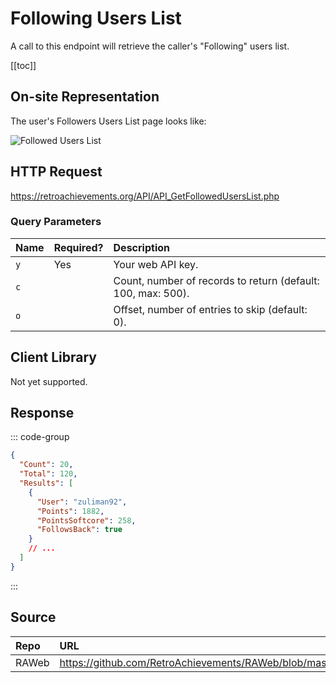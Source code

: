 <script setup>
import SampleRequest from '../components/SampleRequest.vue';
</script>

# Following Users List

A call to this endpoint will retrieve the caller's "Following" users list.

[[toc]]

## On-site Representation

The user's Followers Users List page looks like:

![Followed Users List](/user-following-followed.png)

## HTTP Request

<SampleRequest httpVerb="GET">https://retroachievements.org/API/API_GetFollowedUsersList.php</SampleRequest>

### Query Parameters

| Name | Required? | Description                                                  |
| :--- | :-------- | :----------------------------------------------------------- |
| `y`  | Yes       | Your web API key.                                            |
| `c`  |           | Count, number of records to return (default: 100, max: 500). |
| `o`  |           | Offset, number of entries to skip (default: 0).              |

## Client Library

Not yet supported.

## Response

::: code-group

```json [HTTP Response]
{
  "Count": 20,
  "Total": 120,
  "Results": [
    {
      "User": "zuliman92",
      "Points": 1882,
      "PointsSoftcore": 258,
      "FollowsBack": true
    }
    // ...
  ]
}
```

:::

## Source

| Repo  | URL                                                                                            |
| :---- | :--------------------------------------------------------------------------------------------- |
| RAWeb | https://github.com/RetroAchievements/RAWeb/blob/master/public/API/API_GetFollowedUsersList.php |
